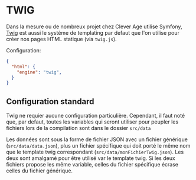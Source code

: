 
TWIG
===============================================================================

Dans la mesure ou de nombreux projet chez Clever Age utilise Symfony, [Twig](http://twig.sensiolabs.org/) est aussi le système de templating par defaut que l'on utilise pour créer nos
pages HTML statique (via `twig.js`).

Configuration:
```json
{
  "html": {
    "engine": "twig",
  }
}
```


Configuration standard
-------------------------------------------------------------------------------

Twig ne requier aucune configuration particulière. Cependant, il faut noté que,
par defaut, toutes les variables qui seront utiliser pour peupler les fichiers
lors de la compilation sont dans le dossier `src/data`

Les données sont sous la forme de fichier JSON avec un fichier générique
(`src/data/data.json`), plus un fichier spécifique qui doit porté le même nom
que le template twig correspondant (`src/data/monFichierTwig.json`). Les deux
sont amalgamé pour être utilisé var le template twig. Si les deux fichiers
propose les même variable, celles du fichier spécifique écrase celles du
fichier générique.
